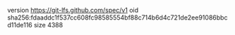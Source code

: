 version https://git-lfs.github.com/spec/v1
oid sha256:fdaaddc1f537cc608fc98585554bf88c714b6d4c721de2ee91086bbcd11de116
size 4388
